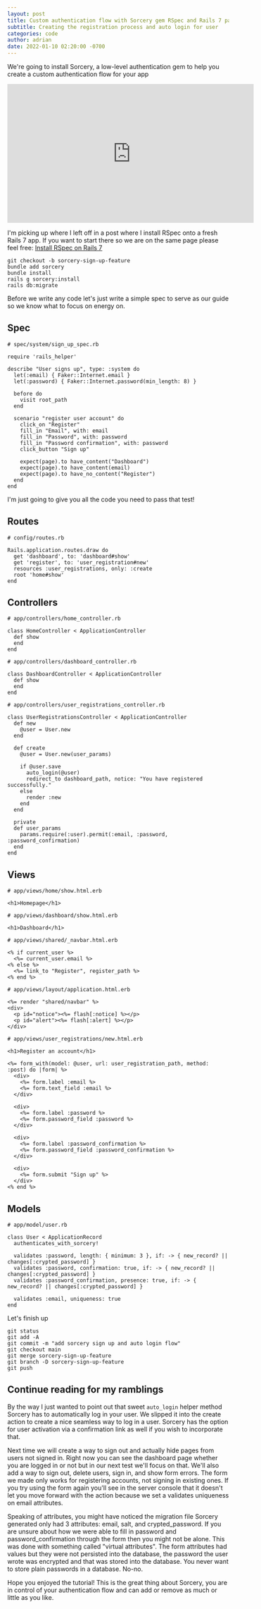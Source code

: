 ```yaml
---
layout: post
title: Custom authentication flow with Sorcery gem RSpec and Rails 7 part 1
subtitle: Creating the registration process and auto login for user
categories: code
author: adrian
date: 2022-01-10 02:20:00 -0700
---
```


We're going to install Sorcery, a low-level authentication gem to help you create a custom authentication flow for your app

<iframe width="560" height="315" src="https://www.youtube.com/embed/bhs1FVkTBXw" title="YouTube video player" frameborder="0" allow="accelerometer; autoplay; clipboard-write; encrypted-media; gyroscope; picture-in-picture" allowfullscreen></iframe>


I'm picking up where I left off in a post where I install RSpec onto a fresh Rails 7 app. If you want to start there so we are on the same page please feel free: [Install RSpec on Rails 7](https://dev.to/adrianvalenz/setup-rspec-on-a-fresh-rails-7-project-5gp)

```
git checkout -b sorcery-sign-up-feature
bundle add sorcery
bundle install
rails g sorcery:install
rails db:migrate
```

Before we write any code let's just write a simple spec to serve as our guide so we know what to focus on energy on.

## Spec

```
# spec/system/sign_up_spec.rb

require 'rails_helper'

describe "User signs up", type: :system do
  let(:email) { Faker::Internet.email }
  let(:password) { Faker::Internet.password(min_length: 8) }

  before do
    visit root_path
  end

  scenario "register user account" do
    click_on "Register"
    fill_in "Email", with: email
    fill_in "Password", with: password
    fill_in "Password confirmation", with: password
    click_button "Sign up"

    expect(page).to have_content("Dashboard")
    expect(page).to have_content(email)
    expect(page).to have_no_content("Register")
  end
end
```

I'm just going to give you all the code you need to pass that test!

## Routes

```
# config/routes.rb

Rails.application.routes.draw do
  get 'dashboard', to: 'dashboard#show'
  get 'register', to: 'user_registration#new'
  resources :user_registrations, only: :create
  root 'home#show'
end
```

## Controllers

```
# app/controllers/home_controller.rb

class HomeController < ApplicationController
  def show
  end
end
```

```
# app/controllers/dashboard_controller.rb

class DashboardController < ApplicationController
  def show
  end
end
```

```
# app/controllers/user_registrations_controller.rb

class UserRegistrationsController < ApplicationController
  def new
    @user = User.new
  end

  def create
    @user = User.new(user_params)
    
    if @user.save
      auto_login(@user)
      redirect_to dashboard_path, notice: "You have registered successfully."
    else
      render :new
    end
  end

  private
  def user_params
    params.require(:user).permit(:email, :password, :password_confirmation)
  end
end
```

## Views

```
# app/views/home/show.html.erb

<h1>Homepage</h1>
```

```
# app/views/dashboard/show.html.erb

<h1>Dashboard</h1>
```

```
# app/views/shared/_navbar.html.erb

<% if current_user %>
  <%= current_user.email %>
<% else %>
  <%= link_to "Register", register_path %>
<% end %>
```

```
# app/views/layout/application.html.erb

<%= render "shared/navbar" %>
<div>
  <p id="notice"><%= flash[:notice] %></p>
  <p id="alert"><%= flash[:alert] %></p>
</div>
```

```
# app/views/user_registrations/new.html.erb

<h1>Register an account</h1>

<%= form_with(model: @user, url: user_registration_path, method: :post) do |form| %>
  <div>
    <%= form.label :email %>
    <%= form.text_field :email %>
  </div>

  <div>
    <%= form.label :password %>
    <%= form.password_field :password %>
  </div>

  <div>
    <%= form.label :password_confirmation %>
    <%= form.password_field :password_confirmation %>
  </div>

  <div>
    <%= form.submit "Sign up" %>
  </div>
<% end %>
```

## Models

```
# app/model/user.rb

class User < ApplicationRecord
  authenticates_with_sorcery!

  validates :password, length: { minimum: 3 }, if: -> { new_record? || changes[:crypted_password] }
  validates :password, confirmation: true, if: -> { new_record? || changes[:crypted_password] }
  validates :password_confirmation, presence: true, if: -> { new_record? || changes[:crypted_password] }

  validates :email, uniqueness: true
end
```

Let's finish up
```
git status
git add -A
git commit -m "add sorcery sign up and auto login flow"
git checkout main
git merge sorcery-sign-up-feature
git branch -D sorcery-sign-up-feature
git push
```

## Continue reading for my ramblings

By the way I just wanted to point out that sweet `auto_login` helper method Sorcery 
has to automatically log in your user. We slipped it into the create action to create
a nice seamless way to log in a user. Sorcery has the option for user activation via a
confirmation link as well if you wish to incorporate that.

Next time we will create a way to sign out and actually hide pages from users not signed in. 
Right now you can see the dashboard page whether you are logged in or not but in our next 
test we'll focus on that. We'll also add a way to sign out, delete users, sign in, and show form errors. 
The form we made only works for registering accounts, not signing in existing ones. 
If you try using the form again you'll see in the server console that it doesn't let 
you move forward with the action because we set a validates uniqueness on email attributes.

Speaking of attributes, you might have noticed the migration file Sorcery generated only had 3 
attributes: email, salt, and crypted_password. If you are unsure about how we were able to fill in
password and password_confirmation through the form then you might not be alone. This was done with
something called "virtual attributes". The form attributes had values but they were not persisted into 
the database, the password the user wrote was encrypted and that was stored into the database. You never
want to store plain passwords in a database. No-no.

Hope you enjoyed the tutorial! This is the great thing about Sorcery, 
you are in control of your authentication flow and can add or remove as much or little as you like.
